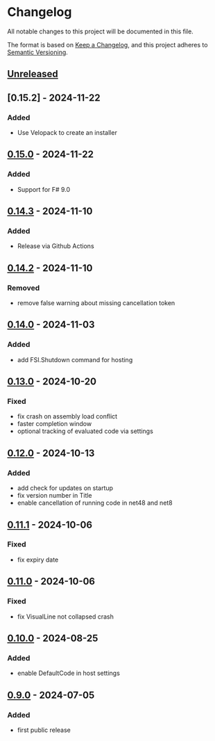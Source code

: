# Changelog

All notable changes to this project will be documented in this file.

The format is based on [Keep a Changelog](https://keepachangelog.com/en/1.0.0/),
and this project adheres to [Semantic Versioning](https://semver.org/spec/v2.0.0.html).


## [Unreleased]

## [0.15.2] - 2024-11-22
### Added
- Use Velopack to create an installer

## [0.15.0] - 2024-11-22
### Added
- Support for F# 9.0

## [0.14.3] - 2024-11-10
### Added
- Release via Github Actions

## [0.14.2] - 2024-11-10
### Removed
- remove false warning about missing cancellation token

## [0.14.0] - 2024-11-03
### Added
- add FSI.Shutdown command for hosting

## [0.13.0] - 2024-10-20
### Fixed
- fix crash on assembly load conflict
- faster completion window
- optional tracking of evaluated code via settings

## [0.12.0] - 2024-10-13
### Added
- add check for updates on startup
- fix version number in Title
- enable cancellation of running code in net48 and net8

## [0.11.1] - 2024-10-06
### Fixed
- fix expiry date

## [0.11.0] - 2024-10-06
### Fixed
- fix VisualLine not collapsed crash

## [0.10.0] - 2024-08-25
### Added
- enable DefaultCode in host settings

## [0.9.0] - 2024-07-05
### Added
- first public release

[Unreleased]: https://github.com/goswinr/Fesh/compare/0.15.2...HEAD
[0.15.1]: https://github.com/goswinr/Fesh/compare/0.15.0...0.15.2
[0.15.0]: https://github.com/goswinr/Fesh/compare/0.14.3...0.15.0
[0.14.3]: https://github.com/goswinr/Fesh/compare/0.14.2...0.14.3
[0.14.2]: https://github.com/goswinr/Fesh/compare/0.14.0...0.14.2
[0.14.0]: https://github.com/goswinr/Fesh/compare/0.13.0...0.14.0
[0.13.0]: https://github.com/goswinr/Fesh/compare/0.12.0...0.13.0
[0.12.0]: https://github.com/goswinr/Fesh/compare/0.11.1...0.12.0
[0.11.1]: https://github.com/goswinr/Fesh/compare/0.11.0...0.11.1
[0.11.0]: https://github.com/goswinr/Fesh/compare/0.10.0...0.11.0
[0.10.0]: https://github.com/goswinr/Fesh/compare/0.9.0...0.10.0
[0.9.0]: https://github.com/goswinr/Fesh/releases/tag/0.9.0

<!-- use to get tag dates:
git log --tags --simplify-by-decoration --pretty="format:%ci %d"
-->
